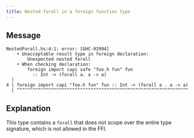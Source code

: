 ```yaml
---
title: Nested forall in a foreign function type
---
```

## Message

```
NestedForall.hs:4:1: error: [GHC-92994]
    • Unacceptable result type in foreign declaration:
        Unexpected nested forall
    • When checking declaration:
        foreign import capi safe "foo.h fun" fun
          :: Int -> (forall a. a -> a)
  |
4 | foreign import capi "foo.h fun" fun :: Int -> (forall a . a -> a)
  | ^^^^^^^^^^^^^^^^^^^^^^^^^^^^^^^^^^^^^^^^^^^^^^^^^^^^^^^^^^^^^^^^^
```

## Explanation

This type contains a `forall` that does not scope over the entire type signature, which is not allowed in the FFI.
